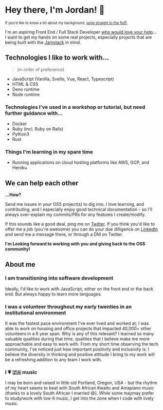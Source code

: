 # Hey there, I'm Jordan! 👋 
<sup>If you'd like to know a bit about my background, <a href="#about-me">jump straight to the fluff.</a></sup>

I'm an aspiring Front End / Full Stack Developer [who would love your help](#we-can-help-each-other)... I want to get my hands on some real projects, especially projects that are being built with the [Jamstack](https://jamstack.org/) in mind. 

## Technologies I like to work with...
> (in order of preference)
- JavaScript (Vanilla, Svelte, Vue, React, Typescript)
- HTML & CSS
- Deno runtime
- Node runtime

### Technologies I've used in a workshop or tutorial, but need further guidance with...
- Docker
- Ruby (incl. Ruby on Rails)
- Python3
- Rust

### Things I'm learning in my spare time
- Running applications on cloud hosting platforms like AWS, GCP, and Heroku

## We can help each other
**...How?**

Send me issues in your OSS project(s) to dig into. I love learning, and contributing, and I especially enjoy good technical documentation - so I'll always over-explain my commits/PRs for any features I create/modify. 

If this sounds like a good deal, ping me on [Twitter](https://twitter.com/Halfro_American). If you think you'd like to offer me a job (you're awesome) you can do your due dilligence on [LinkedIn](https://www.linkedin.com/in/jordanhailey/) and send me a message there, or through a DM on Twitter.

**I'm Looking forward to working with you and giving back to the OSS community!**

## About me
### I am transitioning into software development
Ideally, I'd like to work with JavaScript, either on the front end or the back end. But always happy to learn more languages.

### I was a volunteer throughout my early twenties in an institutional environment
It was the fastest pace environment I've ever lived and worked at; I was able to work on housing and office projects that impacted 40,000+ other volunteers in a 6 year span. Why is any of this relevant? I learned so many valuable qualities during that time, qualities that I believe make me more approachable and easy to work with. From my short time observing the tech community, I've noticed just how important positivity and inclusivity is. I believe the diversity in thinking and positive attitude I bring to my work will be a refreshing addition to any team I work with.

### I 💗 🇿🇦 music
I may be born and raised in little old Portland, Oregon, USA - but the rhythm of my heart seems to beat with South African Kwaito and Amapiano music (thanks to a lovely South African I married 😄). While some maymay prefer to study/work with low-fi music, I get into the zone when I code with lively music.
